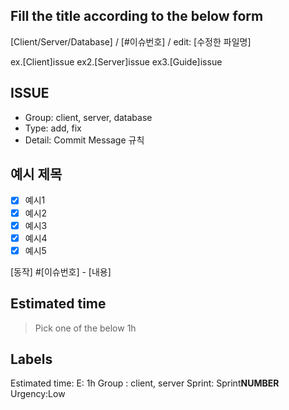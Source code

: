 ## Fill the title according to the below form

[Client/Server/Database] / [#이슈번호] / edit: [수정한 파일명]

ex.[Client]issue
ex2.[Server]issue
ex3.[Guide]issue

## ISSUE

- Group: client, server, database
- Type: add, fix
- Detail: Commit Message 규칙

## 예시 제목

- [x] 예시1
- [x] 예시2
- [x] 예시3
- [x] 예시4
- [x] 예시5

[동작] #[이슈번호] - [내용]

## Estimated time

> Pick one of the below
> 1h

## Labels

Estimated time: E: 1h
Group : client, server
Sprint: Sprint**NUMBER**
Urgency:Low

